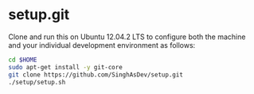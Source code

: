 setup.git
=========
Clone and run this on Ubuntu 12.04.2 LTS to
configure both the machine and your individual development environment as
follows:

```sh
cd $HOME
sudo apt-get install -y git-core
git clone https://github.com/SinghAsDev/setup.git
./setup/setup.sh   
